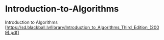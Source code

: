 # Introduction-to-Algorithms
 Introduction to Algorithms
 [https://sd.blackball.lv/library/Introduction_to_Algorithms_Third_Edition_(2009).pdf]
